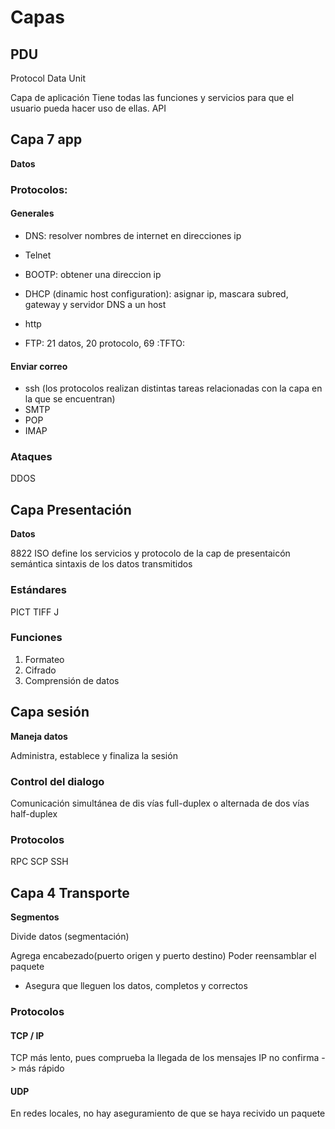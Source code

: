 ---
---
# Capas

## PDU

Protocol Data Unit

Capa de aplicación
Tiene todas las funciones y servicios para que el usuario pueda hacer uso de ellas. API

## Capa 7 app 
**Datos**

### Protocolos:

#### Generales

+ DNS: resolver nombres de internet en direcciones ip
+ Telnet
+ BOOTP: obtener una direccion ip

+ DHCP (dinamic host configuration): asignar ip, mascara subred, gateway y servidor DNS a un host
+ http
+ FTP: 21 datos, 20 protocolo, 69 :TFTO:

#### Enviar correo

+ ssh (los protocolos realizan distintas tareas relacionadas con la capa en la que se encuentran)
+ SMTP
+ POP
+ IMAP




### Ataques

DDOS

## Capa Presentación

**Datos**

8822 ISO define los servicios y protocolo de la cap de presentaicón
semántica sintaxis de los datos transmitidos

### Estándares

PICT
TIFF
J

### Funciones

1. Formateo
1. Cifrado
1. Comprensión de datos

## Capa sesión

**Maneja datos**

Administra, establece y finaliza la sesión

### Control del dialogo

Comunicación simultánea de dis vías full-duplex o alternada de dos vías half-duplex

### Protocolos

RPC
SCP
SSH

## Capa 4 Transporte

**Segmentos**

Divide datos (segmentación)

Agrega encabezado(puerto origen y puerto destino)
Poder reensamblar el paquete

+ Asegura que lleguen los datos, completos y correctos

### Protocolos

#### TCP / IP

TCP más lento, pues comprueba la llegada de los mensajes
IP no confirma -> más rápido

#### UDP

En redes locales, no hay aseguramiento de que se haya recivido un paquete 
